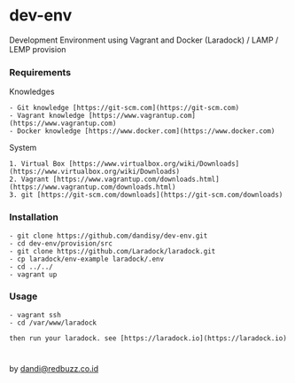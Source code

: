 # dev-env
Development Environment using Vagrant and Docker (Laradock) / LAMP / LEMP provision

### Requirements

Knowledges

    - Git knowledge [https://git-scm.com](https://git-scm.com)
    - Vagrant knowledge [https://www.vagrantup.com](https://www.vagrantup.com)
    - Docker knowledge [https://www.docker.com](https://www.docker.com)

System

    1. Virtual Box [https://www.virtualbox.org/wiki/Downloads](https://www.virtualbox.org/wiki/Downloads)
    2. Vagrant [https://www.vagrantup.com/downloads.html](https://www.vagrantup.com/downloads.html)
    3. git [https://git-scm.com/downloads](https://git-scm.com/downloads)

### Installation

    - git clone https://github.com/dandisy/dev-env.git
    - cd dev-env/provision/src
    - git clone https://github.com/Laradock/laradock.git
    - cp laradock/env-example laradock/.env
    - cd ../../
    - vagrant up

### Usage

    - vagrant ssh
    - cd /var/www/laradock

    then run your laradock. see [https://laradock.io](https://laradock.io)


#
by dandi@redbuzz.co.id
